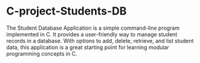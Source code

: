 # C-project-Students-DB
 The Student Database Application is a simple command-line program implemented in C. It provides a user-friendly way to manage student records in a database. With options to add, delete, retrieve, and list student data, this application is a great starting point for learning modular programming concepts in C.
